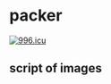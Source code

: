 # packer

[![996.icu](https://img.shields.io/badge/link-996.icu-red.svg)](https://996.icu)

## script of images
